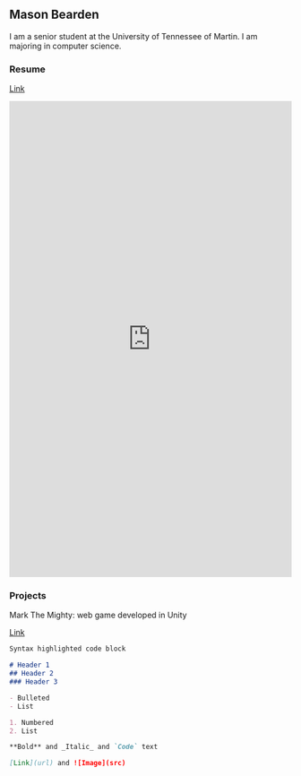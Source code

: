## Mason Bearden

I am a senior student at the University of Tennessee of Martin. I am majoring in computer science.

### Resume

[Link](https://Bearden.github.io/BeardenMason_Resume.pdf)

<embed src="https://Bearden3.github.io/BeardenMason_Resume.pdf" width="100%" height="850px" type="application/pdf" />


### Projects
Mark The Mighty: web game developed in Unity

[Link](https://mark-the-mighty.web.app/)


```markdown
Syntax highlighted code block

# Header 1
## Header 2
### Header 3

- Bulleted
- List

1. Numbered
2. List

**Bold** and _Italic_ and `Code` text

[Link](url) and ![Image](src)
```



